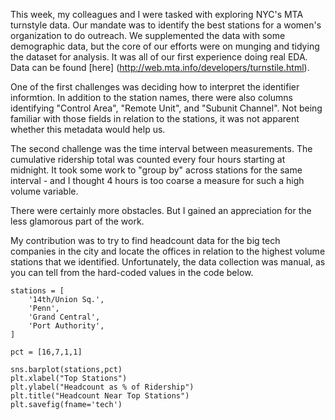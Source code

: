 
This week, my colleagues and I were tasked with exploring NYC's MTA turnstyle data. Our mandate was to identify the best stations for a women's organization to do outreach. We supplemented the data with some demographic data, but the core of our efforts were on munging and tidying the dataset for analysis. It was all of our first experience doing real EDA. Data can be found [here] (http://web.mta.info/developers/turnstile.html).

One of the first challenges was deciding how to interpret the identifier informtion. In addition to the station names, there were also columns identifying "Control Area", "Remote Unit", and "Subunit Channel". Not being familiar with those fields in relation to the stations, it was not apparent whether this metadata would help us. 

The second challenge was the time interval between measurements. The cumulative ridership total was counted every four hours starting at midnight. It took some work to "group by" across stations for the same interval - and I thought 4 hours is too coarse a measure for such a high volume variable. 

There were certainly more obstacles. But I gained an appreciation for the less glamorous part of the work.

My contribution was to try to find headcount data for the big tech companies in the city and locate the offices in relation to the highest volume stations that we identified. Unfortunately, the data collection was manual, as you can tell from the hard-coded values in the code below.

```
stations = [
    '14th/Union Sq.',
    'Penn',
    'Grand Central',
    'Port Authority',
]

pct = [16,7,1,1]

sns.barplot(stations,pct)
plt.xlabel("Top Stations")
plt.ylabel("Headcount as % of Ridership")
plt.title("Headcount Near Top Stations")
plt.savefig(fname='tech')

```

